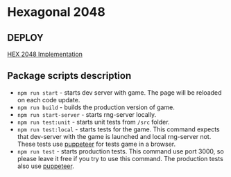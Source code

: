 # Hexagonal 2048

## DEPLOY
[HEX 2048 Implementation](https://demonic-trick.surge.sh/)

## Package scripts description

* `npm run start` - starts dev server with game. The page will be reloaded on each code update.
* `npm run build` - builds the production version of game.
* `npm run start-server` - starts rng-server locally.
* `npm run test:unit` - starts unit tests from `/src` folder.
* `npm run test:local` - starts tests for the game. This command expects that dev-server with the game is launched and local rng-server not. These tests use [puppeteer](https://github.com/puppeteer/puppeteer) for tests game in a browser.
* `npm run test` - starts production tests. This command use port 3000, so please leave it free if you try to use this command. The production tests also use [puppeteer](https://github.com/puppeteer/puppeteer).
